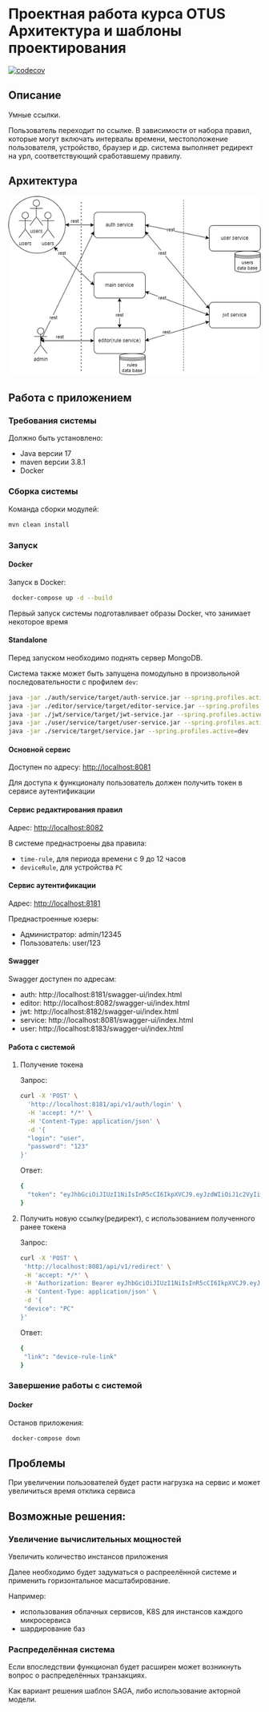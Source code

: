 # Проектная работа курса OTUS Архитектура и шаблоны проектирования

[![codecov](https://codecov.io/github/YaroslavErlikh/otus-main-pattrns-project/branch/main/graph/badge.svg?token=FQRV0XJVX0)](https://codecov.io/github/YaroslavErlikh/otus-main-pattrns-project)

## Описание

Умные ссылки.

Пользователь переходит по ссылке. В зависимости от набора правил, которые могут включать интервалы времени,
местоположение пользователя, устройство, браузер и др. система выполняет редирект на урл, соответствующий сработавшему
правилу.

## Архитектура

![arch.jpg](doc%2Farch.png)

## Работа с приложением

### Требования системы

Должно быть установлено:

- Java версии 17
- maven версии 3.8.1
- Docker

### Сборка системы

Команда сборки модулей:

```bash
mvn clean install
```

### Запуск

#### Docker

Запуск в Docker:

```bash
 docker-compose up -d --build
```

Первый запуск системы подготавливает образы Docker, что занимает некоторое время

#### Standalone

Перед запуском необходимо поднять сервер MongoDB.

Система также может быть запущена помодульно в произвольной последовательности с профилем `dev`:

```bash
java -jar ./auth/service/target/auth-service.jar --spring.profiles.active=dev
java -jar ./editor/service/target/editor-service.jar --spring.profiles.active=dev
java -jar ./jwt/service/target/jwt-service.jar --spring.profiles.active=dev
java -jar ./user/service/target/user-service.jar --spring.profiles.active=dev
java -jar ./service/target/service.jar --spring.profiles.active=dev
```

#### Основной сервис

Доступен по адресу: [http://localhost:8081](http://localhost:8081])

Для доступа к функционалу пользователь должен получить токен в сервисе аутентификации 

#### Сервис редактирования правил

Адрес: [http://localhost:8082](http://localhost:8082])

В системе преднастроены два правила:

- `time-rule`, для периода времени с 9 до 12 часов
- `deviceRule`, для устройства `PC`

#### Сервис аутентификации

Адрес: [http://localhost:8181](http://localhost:8181])

Преднастроенные юзеры:

* Администратор: admin/12345
* Пользователь: user/123

#### Swagger

Swagger доступен по адресам:

- auth: http://localhost:8181/swagger-ui/index.html
- editor: http://localhost:8082/swagger-ui/index.html
- jwt: http://localhost:8182/swagger-ui/index.html
- service: http://localhost:8081/swagger-ui/index.html
- user: http://localhost:8183/swagger-ui/index.html

#### Работа с системой

1. Получение токена

   Запрос:
    ```bash
    curl -X 'POST' \
      'http://localhost:8181/api/v1/auth/login' \
      -H 'accept: */*' \
      -H 'Content-Type: application/json' \
      -d '{
      "login": "user",
      "password": "123"
    }'
    ```

   Ответ:
    ```bash
    {
      "token": "eyJhbGciOiJIUzI1NiIsInR5cCI6IkpXVCJ9.eyJzdWIiOiJ1c2VyIiwiaXNzIjoiZXhhbXBsZSIsInJvbGVzIjoiUk9MRV9VU0VSIiwiaWF0IjoxNzIzODY1NzAyLCJleHAiOjE3MjM5NTIxMDJ9.Z7L9Y4iCXsBPRQe2cPD-0Df_mHGykqa85UiMqYXaUOs"
    }
    ```

2. Получить новую ссылку(редирект), с использованием полученного ранее токена

   Запрос:
    ```bash
   curl -X 'POST' \
     'http://localhost:8081/api/v1/redirect' \
     -H 'accept: */*' \
     -H 'Authorization: Bearer eyJhbGciOiJIUzI1NiIsInR5cCI6IkpXVCJ9.eyJzdWIiOiJ1c2VyIiwiaXNzIjoiZXhhbXBsZSIsInJvbGVzIjoiUk9MRV9VU0VSIiwiaWF0IjoxNzIzODY1NzAyLCJleHAiOjE3MjM5NTIxMDJ9.Z7L9Y4iCXsBPRQe2cPD-0Df_mHGykqa85UiMqYXaUOs' \
     -H 'Content-Type: application/json' \
     -d '{
     "device": "PC"
   }'    
    ```

   Ответ:
    ```bash
   {
     "link": "device-rule-link"
   }    
    ```

### Завершение работы с системой

#### Docker

Останов приложения:

```bash
 docker-compose down
```

## Проблемы 

При увеличении пользователей будет расти нагрузка на сервис и может увеличиться время отклика сервиса

## Возможные решения:

### Увеличение вычислительных мощностей

Увеличить количество инстансов приложения

Далее необходимо будет задуматься о распреелённой системе и применить горизонтальное масштабирование.

Например:

- использования облачных сервисов, K8S для инстансов каждого микросервиса
- шардирование баз

### Распределённая система

Если впоследствии функционал будет расширен может возникнуть вопрос о распределённых транзакциях.

Как вариант решения шаблон SAGA, либо использование акторной модели.
